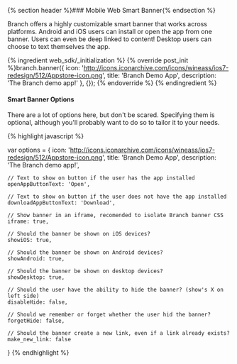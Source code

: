 
{% section header %}### Mobile Web Smart Banner{% endsection %}

Branch offers a highly customizable smart banner that works across platforms. Android and iOS users can install or open the app from one banner. Users can even be deep linked to content! Desktop users can choose to text themselves the app.

{% ingredient web_sdk/_initialization %}
{% override post_init %}branch.banner({
    icon: 'http://icons.iconarchive.com/icons/wineass/ios7-redesign/512/Appstore-icon.png',
    title: 'Branch Demo App',
    description: 'The Branch demo app!'
}, {});
{% endoverride %}
{% endingredient %}


#### Smart Banner Options

There are a lot of options here, but don't be scared. Specifying them is optional, although you'll probably want to do so to tailor it to your needs.

{% highlight javascript %}

var options = {
    icon: 'http://icons.iconarchive.com/icons/wineass/ios7-redesign/512/Appstore-icon.png',
    title: 'Branch Demo App',
    description: 'The Branch demo app!',

    // Text to show on button if the user has the app installed
    openAppButtonText: 'Open',

    // Text to show on button if the user does not have the app installed
    downloadAppButtonText: 'Download',

    // Show banner in an iframe, recomended to isolate Branch banner CSS
    iframe: true,

    // Should the banner be shown on iOS devices?
    showiOS: true,

    // Should the banner be shown on Android devices?
    showAndroid: true,

    // Should the banner be shown on desktop devices?
    showDesktop: true,

    // Should the user have the ability to hide the banner? (show's X on left side)
    disableHide: false,

    // Should we remember or forget whether the user hid the banner?
    forgetHide: false,

    // Should the banner create a new link, even if a link already exists?
    make_new_link: false
}
{% endhighlight %}
